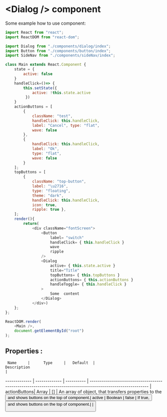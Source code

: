 # \<Dialog /> component 

Some example how to use component:

```javascript
import React from "react";
import ReactDOM from "react-dom";

import Dialog from "./components/dialog/index";
import Button from "./components/button/index";
import SideNav from "./components/sideNav/index";

class Main extends React.Component {
    state = {
        active: false
    }
    handleClick=()=> {
        this.setState({ 
            active: !this.state.active
         })
    }
    actionButtons = [
        { 
            className: "test",
            handleClick: this.handleClick, 
            label: "Cancel", type: "flat", 
            wave: false 
        },
        { 
            handleClick: this.handleClick, 
            label: "Ok", 
            type: "flat", 
            wave: false 
        }
    ];
    topButtons = [
        {  
            className: "top-button",
            label: "\u2716", 
            type: "floating", 
            theme: "dark", 
            handleClick: this.handleClick, 
            icon: true, 
            ripple: true },  
    ];
    render(){
        return(
            <div className="fontScreen">
                <Button 
                    label= "switch"
                    handleClick= { this.handleClick }
                    wave
                    ripple     
                /> 
                <Dialog 
                    active= { this.state.active }
                    title="Title"
                    topButtons= { this.topButtons }
                    actionButtons= { this.actionButtons }
                    handleToggle= { this.handleClick } 
                > 
                    Some  content
                </Dialog>
            </div>)
    };
};

ReactDOM.render(
    <Main />,
    document.getElementById("root")
);
```
## Properties : 

     Name     |      Type     |   Default  |                                    Description                                                              |          
------------- | ------------- | ---------- | ----------------------------------------------------------------------------------------------------------- | 
 actionButtons|     Array     |     []     |  An array of object, that transfers properties to the <Button />  and shows buttons on the top of component.| 
 active       |     Boolean   |    false   |  If true, <Dialog /> component will be revealed.                                                            | 
 className    |     String    |     ""     |  Sets a class to give customized styles to the dialog.                                                      | 
 title        |     String    |     ""     |  Sets string to the Title part of component.                                                                |
 topButtons   |     Array     |     []     |  An array of object, that transfers properties to the <Button />  and shows buttons on the top of component.|                                                    |
 
